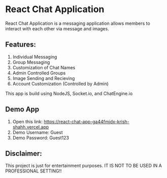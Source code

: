 # React Chat Application

React Chat Application is a messaging application allows members to interact with each other via message and images.

## Features:

1. Individual Messaging
2. Group Messaging
3. Customization of Chat Names
4. Admin Controlled Groups
5. Image Sending and Recieving
6. Account Customization (Controlled by Admin)

This app is build using NodeJS, Socket.io, and ChatEngine.io

## Demo App

1. Open this link: https://react-chat-app-ga44fmjdx-krish-shahh.vercel.app
2. Demo Username: Guest
3. Demo Password: Guest123

## Disclaimer:

This project is just for entertainment purposes. IT IS NOT TO BE USED IN A PROFESSIONAL SETTING!!
